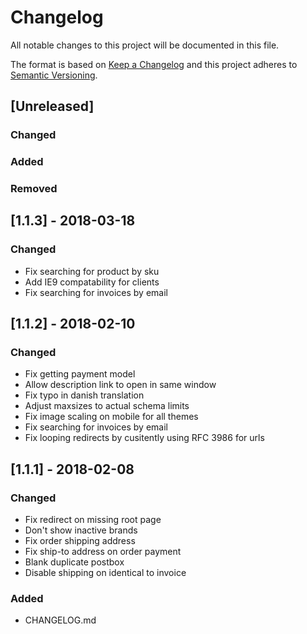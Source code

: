 # Changelog
All notable changes to this project will be documented in this file.

The format is based on [Keep a Changelog](http://keepachangelog.com/en/1.0.0/)
and this project adheres to [Semantic Versioning](http://semver.org/spec/v2.0.0.html).

## [Unreleased]
### Changed

### Added

### Removed

## [1.1.3] - 2018-03-18
### Changed
- Fix searching for product by sku
- Add IE9 compatability for clients
- Fix searching for invoices by email

## [1.1.2] - 2018-02-10
### Changed
- Fix getting payment model
- Allow description link to open in same window
- Fix typo in danish translation
- Adjust maxsizes to actual schema limits
- Fix image scaling on mobile for all themes
- Fix searching for invoices by email
- Fix looping redirects by cusitently using RFC 3986 for urls

## [1.1.1] - 2018-02-08
### Changed
- Fix redirect on missing root page
- Don't show inactive brands
- Fix order shipping address
- Fix ship-to address on order payment
- Blank duplicate postbox
- Disable shipping on identical to invoice

### Added
- CHANGELOG.md
